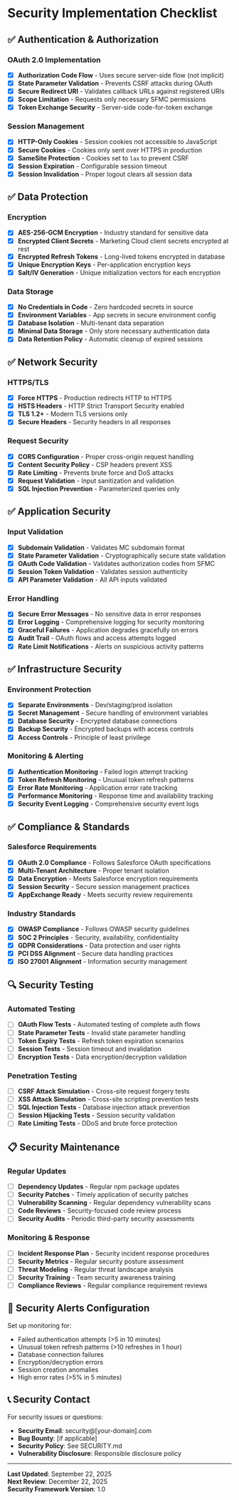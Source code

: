 # Security Implementation Checklist

## ✅ Authentication & Authorization

### OAuth 2.0 Implementation
- [x] **Authorization Code Flow** - Uses secure server-side flow (not implicit)
- [x] **State Parameter Validation** - Prevents CSRF attacks during OAuth
- [x] **Secure Redirect URI** - Validates callback URLs against registered URIs
- [x] **Scope Limitation** - Requests only necessary SFMC permissions
- [x] **Token Exchange Security** - Server-side code-for-token exchange

### Session Management
- [x] **HTTP-Only Cookies** - Session cookies not accessible to JavaScript
- [x] **Secure Cookies** - Cookies only sent over HTTPS in production
- [x] **SameSite Protection** - Cookies set to `lax` to prevent CSRF
- [x] **Session Expiration** - Configurable session timeout
- [x] **Session Invalidation** - Proper logout clears all session data

## ✅ Data Protection

### Encryption
- [x] **AES-256-GCM Encryption** - Industry standard for sensitive data
- [x] **Encrypted Client Secrets** - Marketing Cloud client secrets encrypted at rest
- [x] **Encrypted Refresh Tokens** - Long-lived tokens encrypted in database
- [x] **Unique Encryption Keys** - Per-application encryption keys
- [x] **Salt/IV Generation** - Unique initialization vectors for each encryption

### Data Storage
- [x] **No Credentials in Code** - Zero hardcoded secrets in source
- [x] **Environment Variables** - App secrets in secure environment config
- [x] **Database Isolation** - Multi-tenant data separation
- [x] **Minimal Data Storage** - Only store necessary authentication data
- [x] **Data Retention Policy** - Automatic cleanup of expired sessions

## ✅ Network Security

### HTTPS/TLS
- [x] **Force HTTPS** - Production redirects HTTP to HTTPS
- [x] **HSTS Headers** - HTTP Strict Transport Security enabled
- [x] **TLS 1.2+** - Modern TLS versions only
- [x] **Secure Headers** - Security headers in all responses

### Request Security
- [x] **CORS Configuration** - Proper cross-origin request handling
- [x] **Content Security Policy** - CSP headers prevent XSS
- [x] **Rate Limiting** - Prevents brute force and DoS attacks
- [x] **Request Validation** - Input sanitization and validation
- [x] **SQL Injection Prevention** - Parameterized queries only

## ✅ Application Security

### Input Validation
- [x] **Subdomain Validation** - Validates MC subdomain format
- [x] **State Parameter Validation** - Cryptographically secure state validation
- [x] **OAuth Code Validation** - Validates authorization codes from SFMC
- [x] **Session Token Validation** - Validates session authenticity
- [x] **API Parameter Validation** - All API inputs validated

### Error Handling
- [x] **Secure Error Messages** - No sensitive data in error responses
- [x] **Error Logging** - Comprehensive logging for security monitoring
- [x] **Graceful Failures** - Application degrades gracefully on errors
- [x] **Audit Trail** - OAuth flows and access attempts logged
- [x] **Rate Limit Notifications** - Alerts on suspicious activity patterns

## ✅ Infrastructure Security

### Environment Protection
- [x] **Separate Environments** - Dev/staging/prod isolation
- [x] **Secret Management** - Secure handling of environment variables
- [x] **Database Security** - Encrypted database connections
- [x] **Backup Security** - Encrypted backups with access controls
- [x] **Access Controls** - Principle of least privilege

### Monitoring & Alerting
- [x] **Authentication Monitoring** - Failed login attempt tracking
- [x] **Token Refresh Monitoring** - Unusual token refresh patterns
- [x] **Error Rate Monitoring** - Application error rate tracking
- [x] **Performance Monitoring** - Response time and availability tracking
- [x] **Security Event Logging** - Comprehensive security event logs

## ✅ Compliance & Standards

### Salesforce Requirements
- [x] **OAuth 2.0 Compliance** - Follows Salesforce OAuth specifications
- [x] **Multi-Tenant Architecture** - Proper tenant isolation
- [x] **Data Encryption** - Meets Salesforce encryption requirements
- [x] **Session Security** - Secure session management practices
- [x] **AppExchange Ready** - Meets security review requirements

### Industry Standards
- [x] **OWASP Compliance** - Follows OWASP security guidelines
- [x] **SOC 2 Principles** - Security, availability, confidentiality
- [x] **GDPR Considerations** - Data protection and user rights
- [x] **PCI DSS Alignment** - Secure data handling practices
- [x] **ISO 27001 Alignment** - Information security management

## 🔍 Security Testing

### Automated Testing
- [ ] **OAuth Flow Tests** - Automated testing of complete auth flows
- [ ] **State Parameter Tests** - Invalid state parameter handling
- [ ] **Token Expiry Tests** - Refresh token expiration scenarios
- [ ] **Session Tests** - Session timeout and invalidation
- [ ] **Encryption Tests** - Data encryption/decryption validation

### Penetration Testing
- [ ] **CSRF Attack Simulation** - Cross-site request forgery tests
- [ ] **XSS Attack Simulation** - Cross-site scripting prevention tests
- [ ] **SQL Injection Tests** - Database injection attack prevention
- [ ] **Session Hijacking Tests** - Session security validation
- [ ] **Rate Limiting Tests** - DDoS and brute force protection

## 📋 Security Maintenance

### Regular Updates
- [ ] **Dependency Updates** - Regular npm package updates
- [ ] **Security Patches** - Timely application of security patches
- [ ] **Vulnerability Scanning** - Regular dependency vulnerability scans
- [ ] **Code Reviews** - Security-focused code review process
- [ ] **Security Audits** - Periodic third-party security assessments

### Monitoring & Response
- [ ] **Incident Response Plan** - Security incident response procedures
- [ ] **Security Metrics** - Regular security posture assessment
- [ ] **Threat Modeling** - Regular threat landscape analysis
- [ ] **Security Training** - Team security awareness training
- [ ] **Compliance Reviews** - Regular compliance requirement reviews

## 🚨 Security Alerts Configuration

Set up monitoring for:
- Failed authentication attempts (>5 in 10 minutes)
- Unusual token refresh patterns (>10 refreshes in 1 hour)
- Database connection failures
- Encryption/decryption errors
- Session creation anomalies
- High error rates (>5% in 5 minutes)

## 📞 Security Contact

For security issues or questions:
- **Security Email**: security@[your-domain].com
- **Bug Bounty**: [if applicable]
- **Security Policy**: See SECURITY.md
- **Vulnerability Disclosure**: Responsible disclosure policy

---

**Last Updated**: September 22, 2025  
**Next Review**: December 22, 2025  
**Security Framework Version**: 1.0
